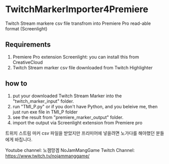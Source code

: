# TwitchMarkerImporter4Premiere
Twitch Stream markere csv file transfrom into Premiere Pro read-able format (Screenlight)

## Requirements 
1. Premiere Pro extension Screenlight: you can install this from CreativeCloud 
2. Twitch Stream marker csv file downloaded from Twitch Highlighter

## how to 
1. put your downloaded Twitch Stream Marker into the "twitch_marker_input" folder.
2. run "TMI_P.py" or if you don't have Python, and you beleive me, then just run exe file in TMI_P folder
3. see the result from "premiere_marker_output" folder.
4. import the output via Screenlight extension from Premiere pro

트위치 스트림 마커 csv 파일을 받았지만 프리미어에 넣을려면 노가다를 해야했던 분들에게 바칩니다.

Youtube channel: 노잼망겜 NoJamMangGame
Twitch Channel: https://www.twitch.tv/nojammanggame/
